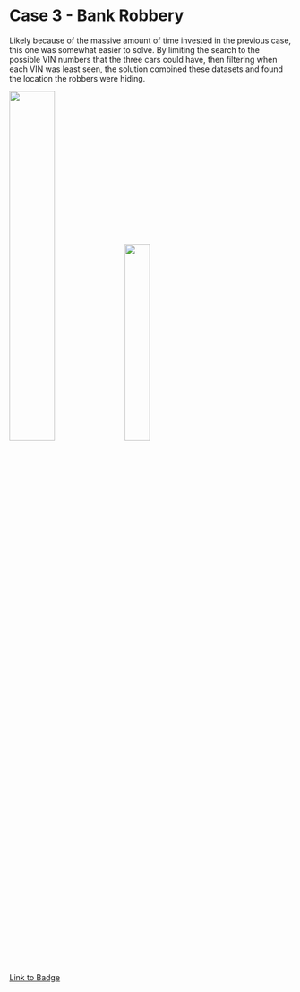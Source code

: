 # Case 3 - Bank Robbery

Likely because of the massive amount of time invested in the previous case, this one was somewhat easier to solve. By limiting the search to the possible VIN numbers that the three cars could have, then filtering when each VIN was least seen, the solution combined these datasets and found the location the robbers were hiding. 

<p>
  <img src="https://detective.kusto.io/img/questions/03-gb96s.png" width=40% height=40%>
  <img src="https://images.credly.com/size/680x680/images/9e9311e6-911b-4193-86ae-9b80c8b410fe/image.png" width=30% height=30%>
</p>

[Link to Badge](https://www.credly.com/earner/earned/badge/f8723cfa-0a08-4644-ae66-3e5706b3d192)
